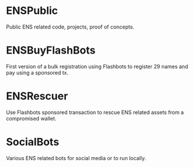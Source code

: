 # ENSPublic
Public ENS related code, projects, proof of concepts.

# ENSBuyFlashBots
First version of a bulk registration using Flashbots to register 29 names and pay using a sponsored tx. 

# ENSRescuer
Use Flashbots sponsored transaction to rescue ENS related assets from a compromised wallet.

# SocialBots
Various ENS related bots for social media or to run locally.
